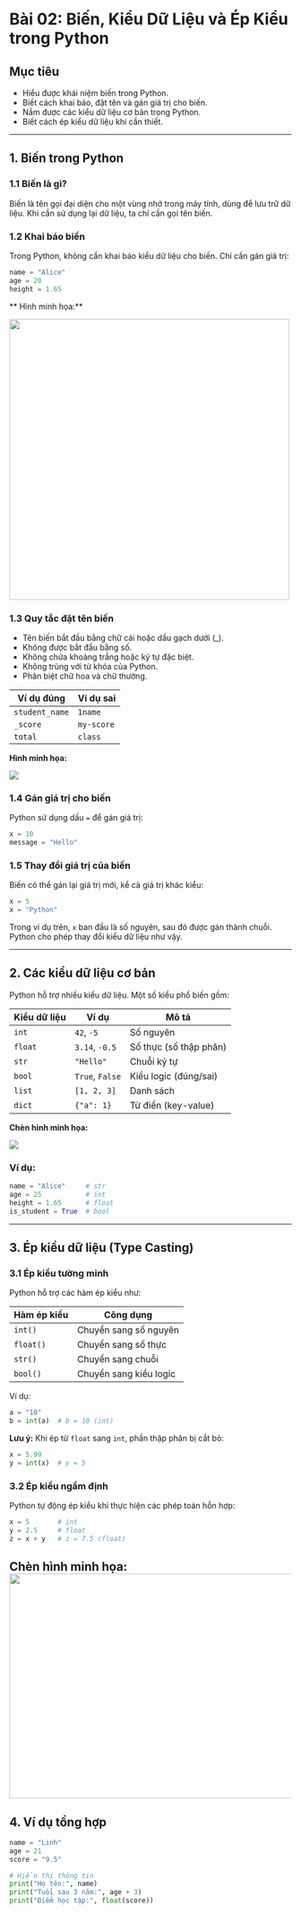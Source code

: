 
# Bài 02: Biến, Kiểu Dữ Liệu và Ép Kiểu trong Python



## Mục tiêu

* Hiểu được khái niệm biến trong Python.
* Biết cách khai báo, đặt tên và gán giá trị cho biến.
* Nắm được các kiểu dữ liệu cơ bản trong Python.
* Biết cách ép kiểu dữ liệu khi cần thiết.

---

## 1. Biến trong Python

### 1.1 Biến là gì?

Biến là tên gọi đại diện cho một vùng nhớ trong máy tính, dùng để lưu trữ dữ liệu. Khi cần sử dụng lại dữ liệu, ta chỉ cần gọi tên biến.

### 1.2 Khai báo biến

Trong Python, không cần khai báo kiểu dữ liệu cho biến. Chỉ cần gán giá trị:

```python
name = "Alice"
age = 20
height = 1.65
```

** Hình minh họa:**

<img src= "https://www.datamentor.io/sites/tutorial2program/files/assign-value-to-variable.png" width="500" />


### 1.3 Quy tắc đặt tên biến

* Tên biến bắt đầu bằng chữ cái hoặc dấu gạch dưới (\_).
* Không được bắt đầu bằng số.
* Không chứa khoảng trắng hoặc ký tự đặc biệt.
* Không trùng với từ khóa của Python.
* Phân biệt chữ hoa và chữ thường.

| Ví dụ đúng     | Ví dụ sai  |
| -------------- | ---------- |
| `student_name` | `1name`    |
| `_score`       | `my-score` |
| `total`        | `class`    |

**Hình minh họa:**

<img src="https://hi-static.z-dn.net/files/d7e/8b67b00b45c03edb4809cb80843352eb.jpg" />


### 1.4 Gán giá trị cho biến

Python sử dụng dấu `=` để gán giá trị:

```python
x = 10
message = "Hello"
```

### 1.5 Thay đổi giá trị của biến

Biến có thể gán lại giá trị mới, kể cả giá trị khác kiểu:

```python
x = 5
x = "Python"
```

Trong ví dụ trên, `x` ban đầu là số nguyên, sau đó được gán thành chuỗi. Python cho phép thay đổi kiểu dữ liệu như vậy.

---

## 2. Các kiểu dữ liệu cơ bản

Python hỗ trợ nhiều kiểu dữ liệu. Một số kiểu phổ biến gồm:

| Kiểu dữ liệu | Ví dụ           | Mô tả                  |
| ------------ | --------------- | ---------------------- |
| `int`        | `42`, `-5`      | Số nguyên              |
| `float`      | `3.14`, `-0.5`  | Số thực (số thập phân) |
| `str`        | `"Hello"`       | Chuỗi ký tự            |
| `bool`       | `True`, `False` | Kiểu logic (đúng/sai)  |
| `list`       | `[1, 2, 3]`     | Danh sách              |
| `dict`       | `{"a": 1}`      | Từ điển (key-value)    |

**Chèn hình minh họa:**

<img src = "https://images.theengineeringprojects.com/image/main/2020/06/Datatypes-in-python.jpg" />

### Ví dụ:

```python
name = "Alice"     # str
age = 25           # int
height = 1.65      # float
is_student = True  # bool
```

---

## 3. Ép kiểu dữ liệu (Type Casting)

### 3.1 Ép kiểu tường minh

Python hỗ trợ các hàm ép kiểu như:

| Hàm ép kiểu | Công dụng              |
| ----------- | ---------------------- |
| `int()`     | Chuyển sang số nguyên  |
| `float()`   | Chuyển sang số thực    |
| `str()`     | Chuyển sang chuỗi      |
| `bool()`    | Chuyển sang kiểu logic |

Ví dụ:

```python
a = "10"
b = int(a)  # b = 10 (int)
```

**Lưu ý:** Khi ép từ `float` sang `int`, phần thập phân bị cắt bỏ:

```python
x = 5.99
y = int(x)  # y = 5
```

### 3.2 Ép kiểu ngầm định

Python tự động ép kiểu khi thực hiện các phép toán hỗn hợp:

```python
x = 5       # int
y = 2.5     # float
z = x + y   # z = 7.5 (float)
```

**Chèn hình minh họa:**
<img src ="https://i.ytimg.com/vi/Kjziohpfooo/sddefault.jpg" width="600" height="400"/>
---

## 4. Ví dụ tổng hợp

```python
name = "Linh"
age = 21
score = "9.5"

# Hiển thị thông tin
print("Họ tên:", name)
print("Tuổi sau 3 năm:", age + 3)
print("Điểm học tập:", float(score))



